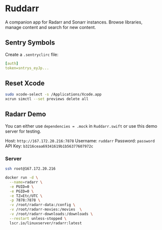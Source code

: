 # Ruddarr

A companion app for Radarr and Sonarr instances. Browse libraries, manage content and search for new content.

## Sentry Symbols

Create a `.sentryclirc` file:

```yml
[auth]
token=sntrys_eyJp...
```

## Reset Xcode

```bash
sudo xcode-select -s /Applications/Xcode.app
xcrun simctl --set previews delete all
```

## Radarr Demo

You can either use `dependencies = .mock` in `Ruddarr.swift` or use this demo server for testing.

Host: `http://167.172.20.216:7878`
Username: `ruddarr`
Password: `password`
API Key: `b3216ceaa69341619b1b56377607972c`

### Server

```bash
ssh root@167.172.20.216

docker run -d \
  --name=radarr \
  -e PUID=0 \
  -e PGID=0 \
  -e TZ=Etc/UTC \
  -p 7878:7878 \
  -v /root/radarr-data:/config \
  -v /root/radarr-movies:/movies  \
  -v /root/radarr-downloads:/downloads \
  --restart unless-stopped \
  lscr.io/linuxserver/radarr:latest
```
